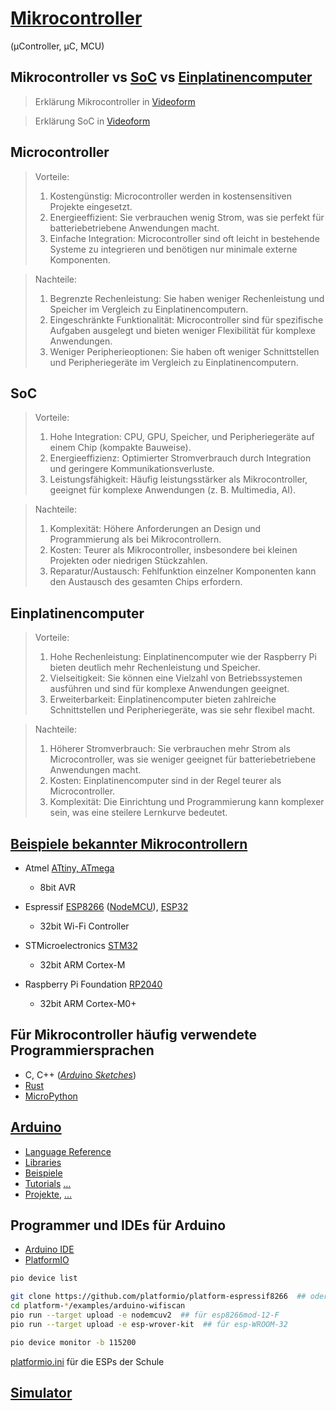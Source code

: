 # [Mikrocontroller](https://de.wikipedia.org/wiki/Mikrocontroller)
(µController, µC, MCU)

## Mikrocontroller vs [SoC](https://de.wikipedia.org/wiki/System-on-a-Chip) vs [Einplatinencomputer](https://de.wikipedia.org/wiki/Einplatinencomputer)
>Erklärung Mikrocontroller in [Videoform](https://www.youtube.com/watch?v=xd6oA8UiG7s)

>Erklärung SoC in [Videoform](https://www.youtube.com/watch?v=L4XemL7t6hg)

## Microcontroller
>Vorteile:
>1.	Kostengünstig: Microcontroller werden in kostensensitiven Projekte eingesetzt.
>2.	Energieeffizient: Sie verbrauchen wenig Strom, was sie perfekt für batteriebetriebene Anwendungen macht.
>3.	Einfache Integration: Microcontroller sind oft leicht in bestehende Systeme zu integrieren und benötigen nur minimale externe Komponenten.

>Nachteile:
>1.	Begrenzte Rechenleistung: Sie haben weniger Rechenleistung und Speicher im Vergleich zu Einplatinencomputern.
>2.	Eingeschränkte Funktionalität: Microcontroller sind für spezifische Aufgaben ausgelegt und bieten weniger Flexibilität für komplexe Anwendungen.
>3.	Weniger Peripherieoptionen: Sie haben oft weniger Schnittstellen und Peripheriegeräte im Vergleich zu Einplatinencomputern.

## SoC 
>Vorteile:
>1. Hohe Integration: CPU, GPU, Speicher, und Peripheriegeräte auf einem Chip (kompakte Bauweise).
>2. Energieeffizienz: Optimierter Stromverbrauch durch Integration und geringere Kommunikationsverluste.
>3. Leistungsfähigkeit: Häufig leistungsstärker als Mikrocontroller, geeignet für komplexe Anwendungen (z. B. Multimedia, AI).

>Nachteile:
>1. Komplexität: Höhere Anforderungen an Design und Programmierung als bei Mikrocontrollern.
>2. Kosten: Teurer als Mikrocontroller, insbesondere bei kleinen Projekten oder niedrigen Stückzahlen.
>3. Reparatur/Austausch: Fehlfunktion einzelner Komponenten kann den Austausch des gesamten Chips erfordern.

## Einplatinencomputer

>Vorteile:
>1.	Hohe Rechenleistung: Einplatinencomputer wie der Raspberry Pi bieten deutlich mehr Rechenleistung und Speicher.
>2.	Vielseitigkeit: Sie können eine Vielzahl von Betriebssystemen ausführen und sind für komplexe Anwendungen geeignet.
>3.	Erweiterbarkeit: Einplatinencomputer bieten zahlreiche Schnittstellen und Peripheriegeräte, was sie sehr flexibel macht.

>Nachteile:
>1.	Höherer Stromverbrauch: Sie verbrauchen mehr Strom als Microcontroller, was sie weniger geeignet für batteriebetriebene Anwendungen macht.
>2.	Kosten: Einplatinencomputer sind in der Regel teurer als Microcontroller.
>3.	Komplexität: Die Einrichtung und Programmierung kann komplexer sein, was eine steilere Lernkurve bedeutet.

## [Beispiele bekannter Mikrocontrollern](https://de.wikipedia.org/wiki/Liste_von_Mikrocontrollern)
* Atmel [ATtiny, ATmega](https://de.wikipedia.org/wiki/Microchip_AVR)
  * 8bit AVR

* Espressif [ESP8266](https://de.wikipedia.org/wiki/ESP8266) ([NodeMCU](https://de.wikipedia.org/wiki/NodeMCU)), [ESP32](https://de.wikipedia.org/wiki/ESP32)
  * 32bit Wi-Fi Controller

* STMicroelectronics [STM32](https://en.wikipedia.org/wiki/STM32)
  * 32bit ARM Cortex-M

* Raspberry Pi Foundation [RP2040](https://de.wikipedia.org/wiki/RP2040)
  * 32bit ARM Cortex-M0+


## Für Mikrocontroller häufig verwendete Programmiersprachen

* C, C++ ([*Ardu*ino *Sketches*](https://docs.arduino.cc/learn/programming/sketches/))
* [Rust](https://docs.rust-embedded.org/book/)
* [MicroPython](https://docs.micropython.org/en/latest/esp32/quickref.html)


## [Arduino](https://docs.arduino.cc/programming/)
* [Language Reference](https://docs.arduino.cc/language-reference/)
* [Libraries](https://reference.arduino.cc/reference/en/libraries/)
* [Beispiele](https://docs.arduino.cc/built-in-examples/)
* [Tutorials](https://docs.arduino.cc/learn/starting-guide/getting-started-arduino/) […](https://www.tutorialspoint.com/arduino/)
* [Projekte](https://projecthub.arduino.cc/), […](https://www.instructables.com/Arduino-Projects/)


## Programmer und IDEs für Arduino

* [Arduino IDE](https://docs.arduino.cc/software/ide/)
* [PlatformIO](https://platformio.org/)

```bash
pio device list

git clone https://github.com/platformio/platform-espressif8266  ## oder platform-espressif32
cd platform-*/examples/arduino-wifiscan
pio run --target upload -e nodemcuv2  ## für esp8266mod-12-F
pio run --target upload -e esp-wrover-kit  ## für esp-WROOM-32

pio device monitor -b 115200
```

[platformio.ini](./microcontroller/platformio.ini) für die ESPs der Schule


## [Simulator](https://wokwi.com/)
